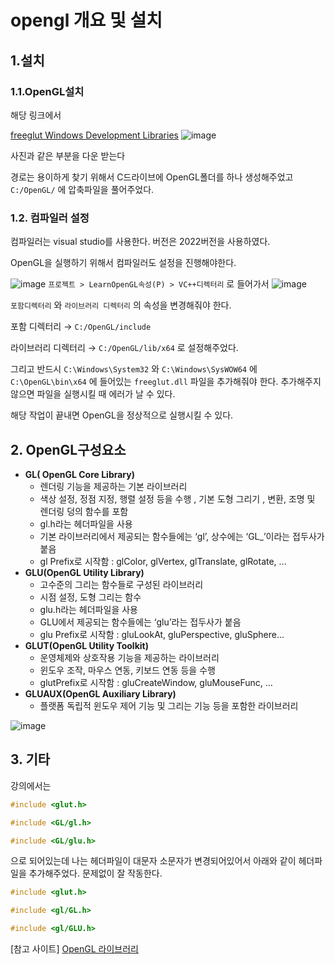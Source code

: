 # 

# opengl 개요 및 설치

## 1.설치

### 1.1.OpenGL설치

해당 링크에서

[freeglut Windows Development Libraries](https://www.transmissionzero.co.uk/software/freeglut-devel/)
![image](https://github.com/Jiryeong29/LearnOpenGL-00/assets/52111476/95462ec8-d420-4913-85fd-6d30d582cdfc)


사진과 같은 부분을 다운 받는다

경로는 용이하게 찾기 위해서 C드라이브에 OpenGL폴더를 하나 생성해주었고  `C:/OpenGL/` 에 압축파일을 풀어주었다.

### 1.2. 컴파일러 설정

컴파일러는 visual studio를 사용한다. 버전은 2022버전을 사용하였다.

OpenGL을 실행하기 위해서 컴파일러도 설정을 진행해야한다.

![image](https://github.com/Jiryeong29/LearnOpenGL-00/assets/52111476/fb957f18-f883-4146-8d16-6469e6bf72f5)
`프로젝트 > LearnOpenGL속성(P) > VC++디렉터리` 로 들어가서
![image](https://github.com/Jiryeong29/LearnOpenGL-00/assets/52111476/a7ba95c2-f784-4be6-ad6c-3d2d2f3b3db8)


 `포함디렉터리` 와 `라이브러리 디렉터리` 의 속성을 변경해줘야 한다.

포함 디렉터리 → `C:/OpenGL/include` 

라이브러리 디렉터리 → `C:/OpenGL/lib/x64` 로 설정해주었다.

그리고 반드시 `C:\Windows\System32` 와 `C:\Windows\SysWOW64` 에 `C:\OpenGL\bin\x64` 에 들어있는 `freeglut.dll` 파일을 추가해줘야 한다. 추가해주지 않으면 파일을 실행시킬 때 에러가 날 수 있다.

해당 작업이 끝내면 OpenGL을 정상적으로 실행시킬 수 있다.

## 2. OpenGL구성요소

  

- **GL( OpenGL Core Library)**
    - 렌더링 기능을 제공하는 기본 라이브러리
    - 색상 설정, 정점 지정, 행렬 설정 등을 수행 , 기본 도형 그리기 , 변환, 조명 및 렌더링 덩의 함수를 포함
    - gl.h라는 헤더파일을 사용
    - 기본 라이브러리에서 제공되는 함수들에는 ‘gl’, 상수에는 ‘GL_’이라는 접두사가 붙음
    - gl Prefix로 시작함 : glColor, glVertex, glTranslate, glRotate, …
- **GLU(OpenGL Utility Library)**
    - 고수준의 그리는 함수들로 구성된 라이브러리
    - 시점 설정, 도형 그리는 함수
    - glu.h라는 헤더파일을 사용
    - GLU에서 제공되는 함수들에는 ‘glu’라는 접두사가 붙음
    - glu Prefix로 시작함 : gluLookAt, gluPerspective, gluSphere…
- **GLUT(OpenGL Utility Toolkit)**
    - 운영체제와 상호작용 기능을 제공하는 라이브러리
    - 윈도우 조작, 마우스 연동, 키보드 연동 등을 수행
    - glutPrefix로 시작함 : gluCreateWindow, gluMouseFunc, …
- **GLUAUX(OpenGL Auxiliary Library)**
    - 플랫폼 독립적 윈도우 제어 기능 및 그리는 기능 등을 포함한 라이브러리
    
![image](https://github.com/Jiryeong29/LearnOpenGL-00/assets/52111476/a26e8df7-fc0c-4153-b4c5-4d2aedbb2b32)
## 3. 기타

강의에서는 

```cpp
#include <glut.h>

#include <GL/gl.h>

#include <GL/glu.h>
```

으로 되어있는데 나는 헤더파일이 대문자 소문자가 변경되어있어서 아래와 같이 헤더파일을 추가해주었다. 문제없이 잘 작동한다.

```cpp
#include <glut.h>

#include <gl/GL.h>

#include <gl/GLU.h>
```

[참고 사이트]
[OpenGL 라이브러리](https://blog.naver.com/gongtong/150135569215)    
